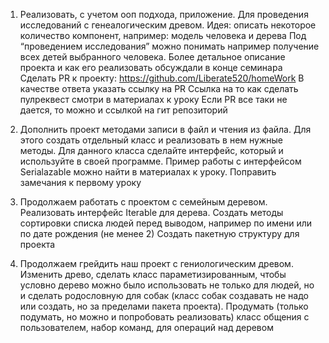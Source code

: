 1. Реализовать, с учетом ооп подхода, приложение.
   Для проведения исследований с генеалогическим древом.
   Идея: описать некоторое количество компонент, например:
   модель человека и дерева
   Под “проведением исследования” можно понимать например получение всех детей выбранного человека.
   Более детальное описание проекта и как его реализовать обсуждали в конце семинара
   Сделать PR к проекту: https://github.com/Liberate520/homeWork
   В качестве ответа указать ссылку на PR
   Ссылка на то как сделать пулреквест смотри в материалах к уроку
   Если PR все таки не дается, то можно и ссылкой на гит репозиторий


2. Дополнить проект методами записи в файл и чтения из файла. Для этого создать отдельный класс и реализовать в нем нужные методы. Для данного класса сделайте интерфейс, который и используйте в своей программе. Пример работы с интерфейсом Serialazable можно найти в материалах к уроку.
   Поправить замечания к первому уроку


3. Продолжаем работать с проектом с семейным деревом.
   Реализовать интерфейс Iterable для дерева.
   Создать методы сортировки списка людей перед выводом, например по имени или по дате рождения (не менее 2)
   Создать пакетную структуру для проекта


4. Продолжаем грейдить наш проект с гениологическим древом. Изменить древо, сделать класс параметизированным, чтобы условно дерево можно было использовать не только для людей, но и сделать родословную для собак (класс собак создавать не надо или создать, но за пределами пакета проекта). Продумать (только подумать, но можно и попробовать реализовать) класс общения с пользователем, набор команд, для операций над деревом
